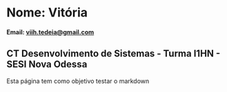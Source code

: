 # Nome: Vitória

#### Email: viih.tedeia@gmail.com

## CT Desenvolvimento de Sistemas - Turma I1HN - SESI Nova Odessa

Esta página tem como objetivo testar o markdown 
